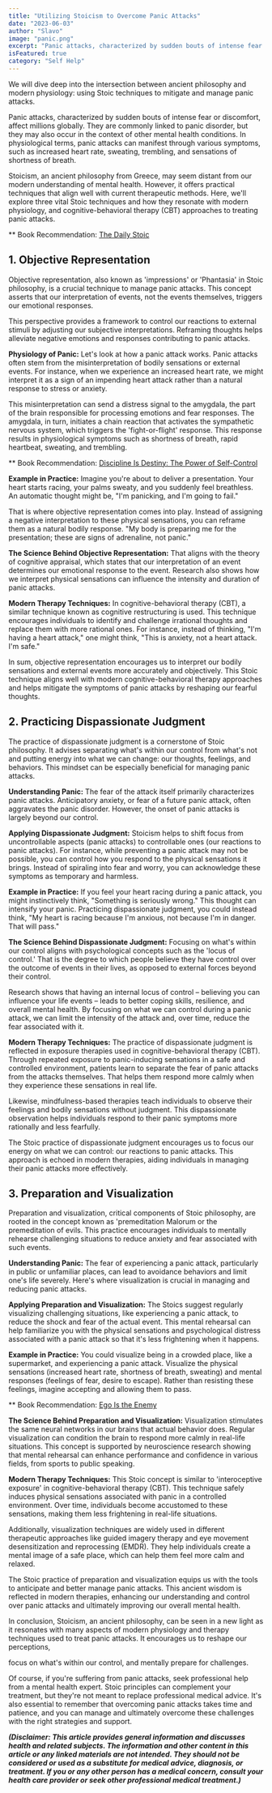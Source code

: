 ```yaml
---
title: "Utilizing Stoicism to Overcome Panic Attacks"
date: "2023-06-03"
author: "Slavo"
image: "panic.png"
excerpt: "Panic attacks, characterized by sudden bouts of intense fear or discomfort, affect millions globally..."
isFeatured: true
category: "Self Help"
---
```


We will dive deep into the intersection between ancient philosophy and modern physiology: using Stoic techniques to mitigate and manage panic attacks.

Panic attacks, characterized by sudden bouts of intense fear or discomfort, affect millions globally. They are commonly linked to panic disorder, but they may also occur in the context of other mental health conditions. In physiological terms, panic attacks can manifest through various symptoms, such as increased heart rate, sweating, trembling, and sensations of shortness of breath.

Stoicism, an ancient philosophy from Greece, may seem distant from our modern understanding of mental health. However, it offers practical techniques that align well with current therapeutic methods. Here, we'll explore three vital Stoic techniques and how they resonate with modern physiology, and cognitive-behavioral therapy (CBT) approaches to treating panic attacks.

\*\* Book Recommendation: [The Daily Stoic](https://amzn.to/3OOYLnh)

## 1. **Objective Representation**

Objective representation, also known as 'impressions' or 'Phantasia' in Stoic philosophy, is a crucial technique to manage panic attacks. This concept asserts that our interpretation of events, not the events themselves, triggers our emotional responses.

This perspective provides a framework to control our reactions to external stimuli by adjusting our subjective interpretations. Reframing thoughts helps alleviate negative emotions and responses contributing to panic attacks.

**Physiology of Panic:**
Let's look at how a panic attack works. Panic attacks often stem from the misinterpretation of bodily sensations or external events. For instance, when we experience an increased heart rate, we might interpret it as a sign of an impending heart attack rather than a natural response to stress or anxiety.

This misinterpretation can send a distress signal to the amygdala, the part of the brain responsible for processing emotions and fear responses. The amygdala, in turn, initiates a chain reaction that activates the sympathetic nervous system, which triggers the 'fight-or-flight' response. This response results in physiological symptoms such as shortness of breath, rapid heartbeat, sweating, and trembling.

\*\* Book Recommendation: [Discipline Is Destiny: The Power of Self-Control](https://amzn.to/3N9iw7V)

**Example in Practice:**
Imagine you're about to deliver a presentation. Your heart starts racing, your palms sweaty, and you suddenly feel breathless. An automatic thought might be, "I'm panicking, and I'm going to fail."

That is where objective representation comes into play. Instead of assigning a negative interpretation to these physical sensations, you can reframe them as a natural bodily response. "My body is preparing me for the presentation; these are signs of adrenaline, not panic."

**The Science Behind Objective Representation:**
That aligns with the theory of cognitive appraisal, which states that our interpretation of an event determines our emotional response to the event. Research also shows how we interpret physical sensations can influence the intensity and duration of panic attacks.

**Modern Therapy Techniques:**
In cognitive-behavioral therapy (CBT), a similar technique known as cognitive restructuring is used. This technique encourages individuals to identify and challenge irrational thoughts and replace them with more rational ones. For instance, instead of thinking, "I'm having a heart attack," one might think, "This is anxiety, not a heart attack. I'm safe."

In sum, objective representation encourages us to interpret our bodily sensations and external events more accurately and objectively. This Stoic technique aligns well with modern cognitive-behavioral therapy approaches and helps mitigate the symptoms of panic attacks by reshaping our fearful thoughts.

## 2. **Practicing Dispassionate Judgment**

The practice of dispassionate judgment is a cornerstone of Stoic philosophy. It advises separating what's within our control from what's not and putting energy into what we can change: our thoughts, feelings, and behaviors. This mindset can be especially beneficial for managing panic attacks.

**Understanding Panic:**
The fear of the attack itself primarily characterizes panic attacks. Anticipatory anxiety, or fear of a future panic attack, often aggravates the panic disorder. However, the onset of panic attacks is largely beyond our control.

**Applying Dispassionate Judgment:**
Stoicism helps to shift focus from uncontrollable aspects (panic attacks) to controllable ones (our reactions to panic attacks). For instance, while preventing a panic attack may not be possible, you can control how you respond to the physical sensations it brings. Instead of spiraling into fear and worry, you can acknowledge these symptoms as temporary and harmless.

**Example in Practice:**
If you feel your heart racing during a panic attack, you might instinctively think, "Something is seriously wrong." This thought can intensify your panic. Practicing dispassionate judgment, you could instead think, "My heart is racing because I'm anxious, not because I'm in danger. That will pass."

**The Science Behind Dispassionate Judgment:**
Focusing on what's within our control aligns with psychological concepts such as the 'locus of control.' That is the degree to which people believe they have control over the outcome of events in their lives, as opposed to external forces beyond their control.

Research shows that having an internal locus of control – believing you can influence your life events – leads to better coping skills, resilience, and overall mental health. By focusing on what we can control during a panic attack, we can limit the intensity of the attack and, over time, reduce the fear associated with it.

**Modern Therapy Techniques:**
The practice of dispassionate judgment is reflected in exposure therapies used in cognitive-behavioral therapy (CBT). Through repeated exposure to panic-inducing sensations in a safe and controlled environment, patients learn to separate the fear of panic attacks from the attacks themselves. That helps them respond more calmly when they experience these sensations in real life.

Likewise, mindfulness-based therapies teach individuals to observe their feelings and bodily sensations without judgment. This dispassionate observation helps individuals respond to their panic symptoms more rationally and less fearfully.

The Stoic practice of dispassionate judgment encourages us to focus our energy on what we can control: our reactions to panic attacks. This approach is echoed in modern therapies, aiding individuals in managing their panic attacks more effectively.

## 3. **Preparation and Visualization**

Preparation and visualization, critical components of Stoic philosophy, are rooted in the concept known as 'premeditation Malorum or the premeditation of evils. This practice encourages individuals to mentally rehearse challenging situations to reduce anxiety and fear associated with such events.

**Understanding Panic:**
The fear of experiencing a panic attack, particularly in public or unfamiliar places, can lead to avoidance behaviors and limit one's life severely. Here's where visualization is crucial in managing and reducing panic attacks.

**Applying Preparation and Visualization:**
The Stoics suggest regularly visualizing challenging situations, like experiencing a panic attack, to reduce the shock and fear of the actual event. This mental rehearsal can help familiarize you with the physical sensations and psychological distress associated with a panic attack so that it's less frightening when it happens.

**Example in Practice:**
You could visualize being in a crowded place, like a supermarket, and experiencing a panic attack. Visualize the physical sensations (increased heart rate, shortness of breath, sweating) and mental responses (feelings of fear, desire to escape). Rather than resisting these feelings, imagine accepting and allowing them to pass.

\*\* Book Recommendation: [Ego Is the Enemy](https://amzn.to/45IoeF2)

**The Science Behind Preparation and Visualization:**
Visualization stimulates the same neural networks in our brains that actual behavior does. Regular visualization can condition the brain to respond more calmly in real-life situations. This concept is supported by neuroscience research showing that mental rehearsal can enhance performance and confidence in various fields, from sports to public speaking.

**Modern Therapy Techniques:**
This Stoic concept is similar to 'interoceptive exposure' in cognitive-behavioral therapy (CBT). This technique safely induces physical sensations associated with panic in a controlled environment. Over time, individuals become accustomed to these sensations, making them less frightening in real-life situations.

Additionally, visualization techniques are widely used in different therapeutic approaches like guided imagery therapy and eye movement desensitization and reprocessing (EMDR). They help individuals create a mental image of a safe place, which can help them feel more calm and relaxed.

The Stoic practice of preparation and visualization equips us with the tools to anticipate and better manage panic attacks. This ancient wisdom is reflected in modern therapies, enhancing our understanding and control over panic attacks and ultimately improving our overall mental health.

In conclusion, Stoicism, an ancient philosophy, can be seen in a new light as it resonates with many aspects of modern physiology and therapy techniques used to treat panic attacks. It encourages us to reshape our perceptions,

focus on what's within our control, and mentally prepare for challenges.

Of course, if you're suffering from panic attacks, seek professional help from a mental health expert. Stoic principles can complement your treatment, but they're not meant to replace professional medical advice. It's also essential to remember that overcoming panic attacks takes time and patience, and you can manage and ultimately overcome these challenges with the right strategies and support.

**_(Disclaimer: This article provides general information and discusses health and related subjects. The information and other content in this article or any linked materials are not intended. They should not be considered or used as a substitute for medical advice, diagnosis, or treatment. If you or any other person has a medical concern, consult your health care provider or seek other professional medical treatment.)_**
